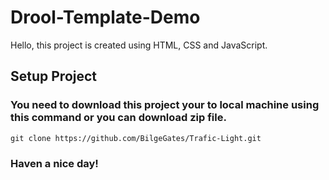 # Drool-Template-Demo

Hello, this project is created using HTML, CSS and JavaScript.

## Setup Project

### You need to download this project your to local machine using this command or you can download zip file.

    git clone https://github.com/BilgeGates/Trafic-Light.git

### Haven a nice day!
